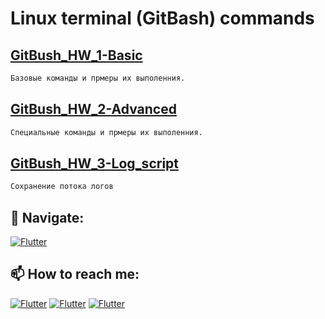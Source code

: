 # Linux terminal (GitBash) commands

## [GitBush_HW_1-Basic](https://github.com/Pavlik1100/QA_practice_welcom_again/tree/Linux_terminal_GitBash_comands/GitBush_HW_1-Basic)
```sh
Базовые команды и прмеры их выполенния.
```
## [GitBush_HW_2-Advanced](https://github.com/Pavlik1100/QA_practice_welcom_again/tree/Linux_terminal_GitBash_comands/GitBush_HW_2-Advanced)
```sh
Специальные команды и прмеры их выполенния.
```
## [GitBush_HW_3-Log_script](https://github.com/Pavlik1100/QA_practice_welcom_again/tree/Linux_terminal_GitBash_comands/GitBush_HW_3-Log_script)
```sh
Сохранение потока логов 
```
## 🚏 Navigate:
[![Flutter](https://img.shields.io/badge/🏠-QA_PRACTICE_BANCH-orange)](https://github.com/Pavlik1100/QA_practice_welcom_again/tree/main)
## 📫 How to reach me:  
[![Flutter](https://img.shields.io/badge/-Pavel_Simonov-000000?style=social&logo=LinkedIn)](https://www.linkedin.com/in/pavel-simonov-7a8b1119a/)  [![Flutter](https://img.shields.io/badge/-Pavel_Simonov-000000?style=social&logo=Telegram)](https://t.me/NuiSaiman)  [![Flutter](https://img.shields.io/badge/-simonovpavlik@gmail.com-000000?style=social&logo=Gmail)](mailto:simonovpavlik@gmail.com) 
